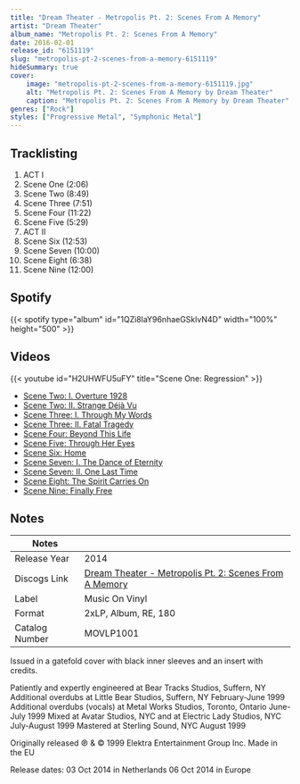 ```yaml
---
title: "Dream Theater - Metropolis Pt. 2: Scenes From A Memory"
artist: "Dream Theater"
album_name: "Metropolis Pt. 2: Scenes From A Memory"
date: 2016-02-01
release_id: "6151119"
slug: "metropolis-pt-2-scenes-from-a-memory-6151119"
hideSummary: true
cover:
    image: "metropolis-pt-2-scenes-from-a-memory-6151119.jpg"
    alt: "Metropolis Pt. 2: Scenes From A Memory by Dream Theater"
    caption: "Metropolis Pt. 2: Scenes From A Memory by Dream Theater"
genres: ["Rock"]
styles: ["Progressive Metal", "Symphonic Metal"]
---
```

## Tracklisting
1. ACT I
2. Scene One (2:06)
3. Scene Two (8:49)
4. Scene Three (7:51)
5. Scene Four (11:22)
6. Scene Five (5:29)
7. ACT II
8. Scene Six (12:53)
9. Scene Seven (10:00)
10. Scene Eight (6:38)
11. Scene Nine (12:00)
## Spotify
{{< spotify type="album" id="1QZi8laY96nhaeGSklvN4D" width="100%" height="500" >}}

## Videos
{{< youtube id="H2UHWFU5uFY" title="Scene One: Regression" >}}
- [Scene Two: I. Overture 1928](https://www.youtube.com/watch?v=36bUoh0HMIE)
- [Scene Two: II. Strange Déjà Vu](https://www.youtube.com/watch?v=mSiNpUnUy1w)
- [Scene Three: I. Through My Words](https://www.youtube.com/watch?v=TPOfOuMSNKg)
- [Scene Three: II. Fatal Tragedy](https://www.youtube.com/watch?v=cCDLqz0NdCY)
- [Scene Four: Beyond This Life](https://www.youtube.com/watch?v=-rhxFcAVYmI)
- [Scene Five: Through Her Eyes](https://www.youtube.com/watch?v=3gy8hkVMqwQ)
- [Scene Six: Home](https://www.youtube.com/watch?v=6qNgrtyUIQQ)
- [Scene Seven: I. The Dance of Eternity](https://www.youtube.com/watch?v=eYCYGpu0OxM)
- [Scene Seven: II. One Last Time](https://www.youtube.com/watch?v=K6mC13XIvCk)
- [Scene Eight: The Spirit Carries On](https://www.youtube.com/watch?v=7NuiVUxZQfs)
- [Scene Nine: Finally Free](https://www.youtube.com/watch?v=tdZKo7hPzmE)

## Notes
| Notes          |             |
| ---------------| ----------- |
| Release Year   | 2014 |
| Discogs Link   | [Dream Theater - Metropolis Pt. 2: Scenes From A Memory](https://www.discogs.com/release/6151119-Dream-Theater-Metropolis-Pt-2-Scenes-From-A-Memory) |
| Label          | Music On Vinyl |
| Format         | 2xLP, Album, RE, 180 |
| Catalog Number | MOVLP1001 |

Issued in a gatefold cover with black inner sleeves and an insert with credits.  Patiently and expertly engineered at Bear Tracks Studios, Suffern, NY Additional overdubs at Little Bear Studios, Suffern, NY February-June 1999 Additional overdubs (vocals) at Metal Works Studios, Toronto, Ontario June-July 1999 Mixed at Avatar Studios, NYC and at Electric Lady Studios, NYC July-August 1999 Mastered at Sterling Sound, NYC August 1999  Originally released ℗ & © 1999 Elektra Entertainment Group Inc. Made in the EU  Release dates: 03 Oct 2014 in Netherlands 06 Oct 2014 in Europe
